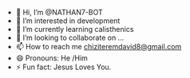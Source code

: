 - 👋 Hi, I’m @NATHAN7-BOT
- 👀 I’m interested in development 
- 🌱 I’m currently learning calisthenics 
- 💞️ I’m looking to collaborate on ...
- 📫 How to reach me chiziteremdavid8@gmail.com
- 😄 Pronouns: He /Him
- ⚡ Fun fact: Jesus Loves You.

<!---
NATHAN7-BOT/NATHAN7-BOT is a ✨ special ✨ repository because its `README.md` (this file) appears on your GitHub profile.
You can click the Preview link to take a look at your changes.
--->
